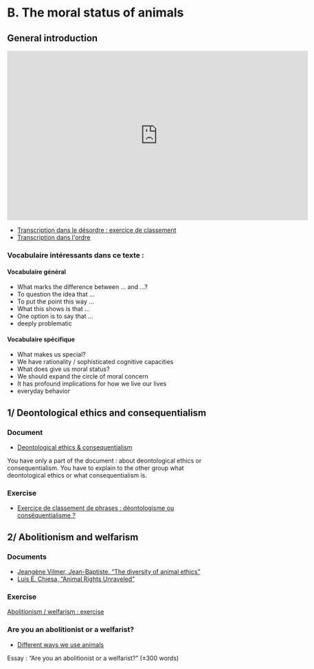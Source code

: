 # B. The moral status of animals

## General introduction

<iframe src="https://ladigitale.dev/digiplay/inc/video.php?videoId=smuhAjyRbw0&vignette=https://i.ytimg.com/vi/smuhAjyRbw0/hqdefault.jpg&debut=0&fin=417&largeur=200&hauteur=113" allowfullscreen frameborder="0" width="700" height="394"></iframe>

- [Transcription dans le désordre : exercice de classement](https://docs.google.com/document/d/1aKxcSiYYrMAOMOv7_M6CJ2nP2lVdbHYsmovF9kxqd7s/edit?usp=sharing)
- [Transcription dans l'ordre](https://docs.google.com/document/d/1QKGX159QHebX3CsE_R2VPi9fJrwkWk1tJ9Zbv5fZHWU/edit?usp=sharing)

### Vocabulaire intéressants dans ce texte :

#### Vocabulaire général
- What marks the difference between … and …?
- To question the idea that …
- To put the point this way …
- What this shows is that …
- One option is to say that …
- deeply problematic

#### Vocabulaire spécifique
- What makes us special?
- We have rationality / sophisticated cognitive capacities
- What does give us moral status?
- We should expand the circle of moral concern
- It has profound implications for how we live our lives
- everyday behavior


## 1/ Deontological ethics and consequentialism

### Document
- [Deontological ethics & consequentialism](https://docs.google.com/document/d/1lXIAT_RSTKk3H34by0B1VCU47RqPERfCclTNOWIzY5s/edit?usp=sharing)

You have only a part of the document : about deontological ethics or consequentialism. You have to explain to the other group what deontological ethics or what consequentialism is.

### Exercise
- [Exercice de classement de phrases : déontologisme ou conséquentialisme ?](https://docs.google.com/document/d/1c-nPEHF4kZBsr_h2ycLQvVmbnd2WOS1-Urc10c3eEyQ/edit?usp=sharing)


## 2/ Abolitionism and welfarism

### Documents
- [Jeangène Vilmer, Jean-Baptiste. “The diversity of animal ethics”](https://docs.google.com/document/d/1-fBSqVNFnpU0xNmTbTGqRK1u3CfLDHO6gNAQeqnjYQg/edit?usp=sharing)
- [Luis E. Chiesa, “Animal Rights Unraveled”](https://docs.google.com/document/d/1FT6YSD_Jr_SMP-msPecVO7EUx8XNlGpkS0GN39tG710/edit?usp=sharing)

### Exercise
[Abolitionism / welfarism : exercise](https://docs.google.com/document/d/1tn8ugBIPo3UlGXejF6fLW5uWtrmf-EkLdCqnXMwt6tE/edit?usp=sharing)

### Are you an abolitionist or a welfarist?
- [Different ways we use animals](https://docs.google.com/document/d/14soB5kxJiUApiBV_ZkP9Jen95yotvYNftNDME-QIlIc/edit?usp=sharing)

Essay : “Are you an abolitionist or a welfarist?” (±300 words)